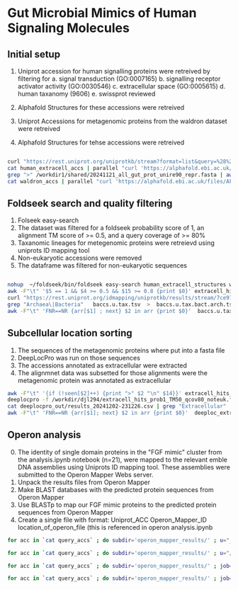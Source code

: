 # Gut Microbial Mimics of Human Signaling Molecules

## Initial setup


1. Uniprot accession for human signalling proteins were retreived by filtering for 
 a. signal transduction (GO:0007165)
 b. signalling receptor activator activity (GO:0030546)
 c. extracellular space (GO:0005615)
 d. human taxanomy (9606)
 e. swissprot reviewed

2. Alphafold Structures for these accessions were retreived
3. Uniprot Accessions for  metagenomic proteins from the waldron dataset were retreived
4. Alphafold Structures for tehse accessions were retreived

```bash

curl "https://rest.uniprot.org/uniprotkb/stream?format=list&query=%28%28go%3A0007165%29+AND+%28go%3A0030546%29+AND+%28go%3A0005615%29+AND+%28taxonomy_id%3A9606%29+AND+%28reviewed%3Atrue%29%29" -o human_extracell_accs
cat human_extracell_accs | parallel "curl 'https://alphafold.ebi.ac.uk/files/AF-{}-F1-model_v4.pdb' -o human_extracell_structures/{}.pdb"
grep ">" /workdir1/shared/20241121_all_gut_prot_unire90_repr.fasta | awk -F"_" '{print $2}' > waldron_accs
cat waldron_accs | parallel "curl 'https://alphafold.ebi.ac.uk/files/AF-{}-F1-model_v4.pdb' -o waldron_structures/{}.pdb"

```



## Foldseek search and quality filtering

1. Folseek easy-search
2. The dataset was filtered for a foldseek probability score of 1, an alignment TM score of >= 0.5, and a query coverage of >= 80%
4. Taxanomic lineages for metegenomic proteins were retreievd using uniprots ID mapping tool
5. Non-eukaryotic accessions were removed
6. The dataframe was filtered for  non-eukaryotic sequences





```bash

nohup  ~/foldseek/bin/foldseek easy-search human_extracell_structures waldron_structures extracell_hits.m8 tmpfolder --threads 50 --format-output "query,target,pident,alntmscore,prob,evalue,bits,alnlen,qstart,qend,tstart,tend,qseq,tseq,qcov,tcov" &
awk -F"\t" '$5 == 1 && $4 >= 0.5 && $15 >= 0.8 {print $0}' extracell_hits.m8 > extracell_hits_prob1_TM50_qcov80.m8
curl "https://rest.uniprot.org/idmapping/uniprotkb/results/stream/7ce976bbf7a6e7aa0a8694b71de7c98d73d5ab59?fields=accession%2Clineage&format=tsv" -o baccs.u.tax.tsv
grep "Archaea\|Bacteria"   baccs.u.tax.tsv  >  baccs.u.tax.bact.arch.tsv
awk -F"\t" 'FNR==NR {arr[$1] ; next} $2 in arr {print $0}'  baccs.u.tax.bact.arch.tsv   extracell_hits_prob1_TM50_qcov80.m8 > extracell_hits_prob1_TM50_qcov80_bact_arch.m8

```

## Subcellular location sorting


1. The sequences of the metagenomic proteins where put into a fasta file
2. DeepLocPro was run on those sequences
3. The accessions annotated as extracellular were extracted
4. The alignmnet data was subsetted for those alignments were the metagenomic protein was annotated as extracellular

```bash
awk -F"\t" '{if (!seen[$2]++) {print ">" $2 "\n" $14}}' extracell_hits_prob1_TM50_qcov80_bact_arch.m8 > extracell_hits_prob1_TM50_qcov80_bact_arch.fa
deeplocpro -f /workdir/djl294/extracell_hits_prob1_TM50_qcov80_noteuk.fa -o /workdir/djl294/deeplocpro_out/
cat deeplocpro_out/results_20241202-231226.csv | grep "Extracellular" | awk -F"," 'NR > 1 {print $2}' > deeploc_extracellular_accs 
awk -F"\t" 'FNR==NR {arr[$1]; next} $2 in arr {print $0}'  deeploc_extracellular_accs  extracell_hits_prob1_TM50_qcov80_bact_arch.m8  >  extracell_hits_prob1_TM50_qcov80_bact_arch.DeeplocExtracell.m8
```

## Operon analysis


0. The identity of single domain proteins in the "FGF mimic" cluster from the analysis.ipynb notebook (n=21), were mapped to the relevant emble DNA assemblies using Uniprots ID mapping tool. These assemblies were submitted to the Operon Mapper Webs server.
1. Unpack the results files from Operon Mapper
2. Make BLAST databases with the predicted protein sequences from Operon Mapper
3. Use BLASTp to map our FGF mimic proteins to the predicted protein sequences from Operon Mapper
4. Create a single file with format: Uniprot_ACC Operon_Mapper_ID location_of_operon_file (this is referenced in operon analysis.ipynb

```bash
for acc in `cat query_accs` ; do subdir='operon_mapper_results/' ; u="_*"; infile="$subdir$acc$u" ; outdir="$subdir$acc" ; echo $infile $outdir ; tar -xf $infile -C $outdir ; done

for acc in `cat query_accs` ; do subdir='operon_mapper_results/' ; u="/*/predicted_protein_sequences*" ; indir="$subdir$acc$u" ;  makeblastdb -in $indir -input_type fasta -dbtype prot ; done

for acc in `cat query_accs` ; do subdir='operon_mapper_results/' ; job=$(ls $subdir$acc) ;  db_dir="$subdir$acc/$job"; a="/predicted_protein_sequences_" ; db="$db_dir$a$job" ; query="query_fastas/$acc.fa"  ; blastp -query  $query -db $db -max_target_seqs 1 -outfmt 6 | head -n 1  > $db_dir/$acc.blast ; done

for acc in `cat query_accs` ; do subdir='operon_mapper_results/' ; job=$(ls $subdir$acc) ;  db_dir="$subdir$acc/$job"; blast_file="$db_dir/$acc.blast" ; operon_mapper_id=$(cat $blast_file |awk -F"\t" '{print $2}') ;  prefix=$"/list_of_operons_" ; operon_file="$db_dir$prefix$job" ; echo $acc $operon_mapper_id $operon_file >> acc2operons ;  done
```
